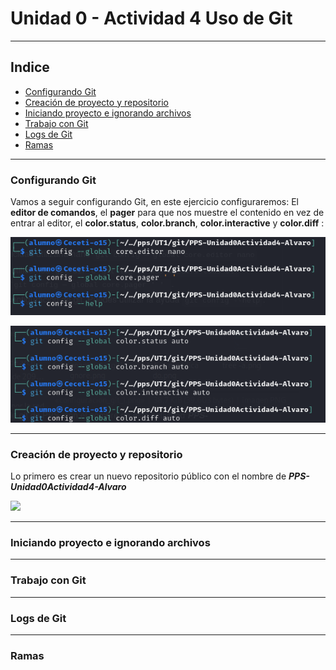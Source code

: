# Unidad 0 - Actividad 4 Uso de Git
----

## Indice

* [Configurando Git](#configurando-git)
* [Creación de proyecto y repositorio](#creacion-de-proyecto-y-repositorio)
* [Iniciando proyecto e ignorando archivos](#iniciando-proyecto-e-ignorando-archivos)
* [Trabajo con Git](#trabajo-con-git)
* [Logs de Git](#logs-de-git)
* [Ramas](#ramas)

----

### Configurando Git

Vamos a seguir configurando Git, en este ejercicio configuraremos: El **editor de comandos**, el **pager** para que nos muestre el contenido en vez de entrar al editor, el **color.status**, **color.branch**, **color.interactive** y **color.diff** :

![](Imagenes/configuracion_git_I.png)

![](Imagenes/configuracion_git_II.png)

----

### Creación de proyecto y repositorio

Lo primero es crear un nuevo repositorio público con el nombre de ***PPS-Unidad0Actividad4-Alvaro***

![](https://)

----

### Iniciando proyecto e ignorando archivos


----

### Trabajo con Git


----

### Logs de Git


----

### Ramas